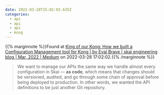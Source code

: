 ```yaml
---
date: 2022-03-28T15:02:03.635Z
categories:
  - api
  - api
  - api
  - kong
---
```

{{% marginnote %}}Found at [King of our Kong: How we built a Configuration Management tool for Kong | by Eyal Brave | skai engineering blog | Mar, 2022 | Medium](https://medium.com/kenshoos-engineering-blog/king-of-our-kong-how-we-built-a-configuration-management-tool-for-kong-b1bd4757365a) on 2022-03-28 17:02:02.{{% /marginnote %}}

> We want to manage our APIs the same way we handle almost every configuration in Skai — **as code**, which means that changes should be versioned, audited, and go through some chain of approval before being deployed to production. In other words, we wanted the API definitions to be just another Git repository.

